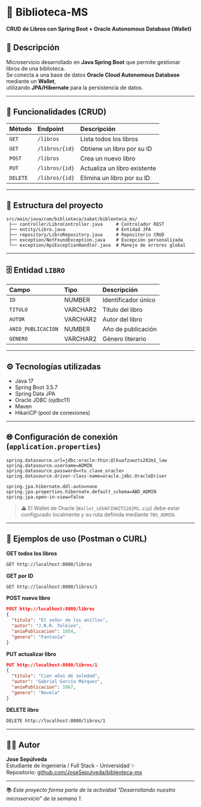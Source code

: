 # 📘 Biblioteca-MS

**CRUD de Libros con Spring Boot + Oracle Autonomous Database (Wallet)**

## 🚀 Descripción

Microservicio desarrollado en **Java Spring Boot** que permite gestionar libros de una biblioteca.  
Se conecta a una base de datos **Oracle Cloud Autonomous Database** mediante un **Wallet**,  
utilizando **JPA/Hibernate** para la persistencia de datos.

---

## 🧩 Funcionalidades (CRUD)

| Método   | Endpoint       | Descripción                  |
| :------- | :------------- | :--------------------------- |
| `GET`    | `/libros`      | Lista todos los libros       |
| `GET`    | `/libros/{id}` | Obtiene un libro por su ID   |
| `POST`   | `/libros`      | Crea un nuevo libro          |
| `PUT`    | `/libros/{id}` | Actualiza un libro existente |
| `DELETE` | `/libros/{id}` | Elimina un libro por su ID   |

---

## 🧱 Estructura del proyecto

```
src/main/java/com/biblioteca/zabat/bibleoteca_ms/
 ├── controller/LibroController.java     # Controlador REST
 ├── entity/Libro.java                   # Entidad JPA
 ├── repository/LibroRepository.java     # Repositorio CRUD
 ├── exception/NotFoundException.java    # Excepción personalizada
 └── exception/ApiExceptionHandler.java  # Manejo de errores global
```

---

## 🗄️ Entidad `LIBRO`

| Campo              | Tipo     | Descripción         |
| :----------------- | :------- | :------------------ |
| `ID`               | NUMBER   | Identificador único |
| `TITULO`           | VARCHAR2 | Título del libro    |
| `AUTOR`            | VARCHAR2 | Autor del libro     |
| `ANIO_PUBLICACION` | NUMBER   | Año de publicación  |
| `GENERO`           | VARCHAR2 | Género literario    |

---

## ⚙️ Tecnologías utilizadas

- Java 17
- Spring Boot 3.5.7
- Spring Data JPA
- Oracle JDBC (ojdbc11)
- Maven
- HikariCP (pool de conexiones)

---

## 🌐 Configuración de conexión (`application.properties`)

```properties
spring.datasource.url=jdbc:oracle:thin:@lkuafzuwzts282m1_low
spring.datasource.username=ADMIN
spring.datasource.password=<tu_clave_oracle>
spring.datasource.driver-class-name=oracle.jdbc.OracleDriver

spring.jpa.hibernate.ddl-auto=none
spring.jpa.properties.hibernate.default_schema=ABD_ADMIN
spring.jpa.open-in-view=false
```

> ⚠️ El Wallet de Oracle (`Wallet_LKUAFZUWZTS282M1.zip`) debe estar configurado localmente y su ruta definida mediante `TNS_ADMIN`.

---

## 🧪 Ejemplos de uso (Postman o CURL)

**GET todos los libros**

```bash
GET http://localhost:8080/libros
```

**GET por ID**

```bash
GET http://localhost:8080/libros/1
```

**POST nuevo libro**

```json
POST http://localhost:8080/libros
{
  "titulo": "El señor de los anillos",
  "autor": "J.R.R. Tolkien",
  "anioPublicacion": 1954,
  "genero": "Fantasía"
}
```

**PUT actualizar libro**

```json
PUT http://localhost:8080/libros/1
{
  "titulo": "Cien años de soledad",
  "autor": "Gabriel García Márquez",
  "anioPublicacion": 1967,
  "genero": "Novela"
}
```

**DELETE libro**

```bash
DELETE http://localhost:8080/libros/1
```

---

## 👨‍💻 Autor

**Jose Sepúlveda**  
Estudiante de Ingeniería / Full Stack - Universidad ✨  
Repositorio: [github.com/JoseSepulveda/bibleoteca-ms](https://github.com/JoseSepulveda/bibleoteca-ms)

---

📚 _Este proyecto forma parte de la actividad “Desarrollando nuestro microservicio” de la semana 1._
